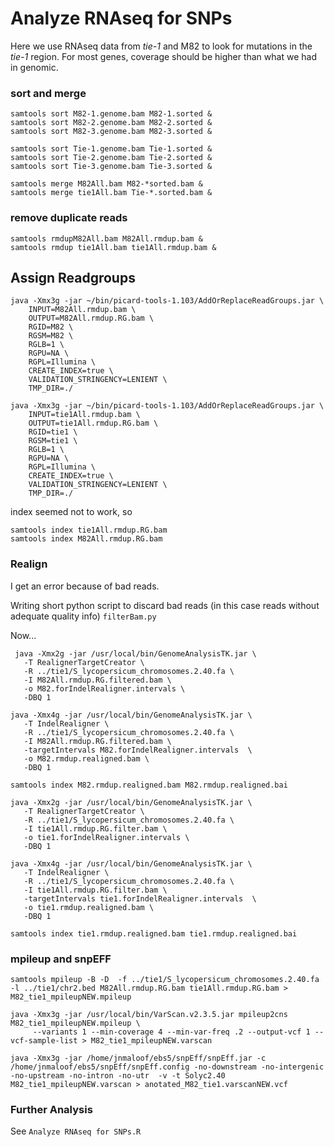 # Analyze RNAseq for SNPs
Here we use RNAseq data from _tie-1_ and M82 to look for mutations in the _tie-1_ region.  For most genes, coverage should be higher than what we had in genomic.

### sort and merge

    samtools sort M82-1.genome.bam M82-1.sorted &
    samtools sort M82-2.genome.bam M82-2.sorted &
    samtools sort M82-3.genome.bam M82-3.sorted &
    
    samtools sort Tie-1.genome.bam Tie-1.sorted &
    samtools sort Tie-2.genome.bam Tie-2.sorted &
    samtools sort Tie-3.genome.bam Tie-3.sorted &

    samtools merge M82All.bam M82-*sorted.bam &
    samtools merge tie1All.bam Tie-*.sorted.bam &
    
### remove duplicate reads

    samtools rmdupM82All.bam M82All.rmdup.bam &
    samtools rmdup tie1All.bam tie1All.rmdup.bam &
    
## Assign Readgroups

    java -Xmx3g -jar ~/bin/picard-tools-1.103/AddOrReplaceReadGroups.jar \
    	INPUT=M82All.rmdup.bam \
    	OUTPUT=M82All.rmdup.RG.bam \
    	RGID=M82 \
    	RGSM=M82 \
    	RGLB=1 \
    	RGPU=NA \
    	RGPL=Illumina \
    	CREATE_INDEX=true \
      	VALIDATION_STRINGENCY=LENIENT \
    	TMP_DIR=./ 
    	
    java -Xmx3g -jar ~/bin/picard-tools-1.103/AddOrReplaceReadGroups.jar \
    	INPUT=tie1All.rmdup.bam \
    	OUTPUT=tie1All.rmdup.RG.bam \
    	RGID=tie1 \
    	RGSM=tie1 \
    	RGLB=1 \
    	RGPU=NA \
    	RGPL=Illumina \
    	CREATE_INDEX=true \
      	VALIDATION_STRINGENCY=LENIENT \
    	TMP_DIR=./ 
    	
index seemed not to work, so

    samtools index tie1All.rmdup.RG.bam
    samtools index M82All.rmdup.RG.bam

### Realign

I get an error because of bad reads.

Writing short python script to discard bad reads (in this case reads without adequate quality info) `filterBam.py`

Now...

     java -Xmx2g -jar /usr/local/bin/GenomeAnalysisTK.jar \
       -T RealignerTargetCreator \
       -R ../tie1/S_lycopersicum_chromosomes.2.40.fa \
       -I M82All.rmdup.RG.filtered.bam \
       -o M82.forIndelRealigner.intervals \
       -DBQ 1
       
    java -Xmx4g -jar /usr/local/bin/GenomeAnalysisTK.jar \
       -T IndelRealigner \
       -R ../tie1/S_lycopersicum_chromosomes.2.40.fa \
       -I M82All.rmdup.RG.filtered.bam \
       -targetIntervals M82.forIndelRealigner.intervals  \
       -o M82.rmdup.realigned.bam \
       -DBQ 1
       
    samtools index M82.rmdup.realigned.bam M82.rmdup.realigned.bai
    
    java -Xmx2g -jar /usr/local/bin/GenomeAnalysisTK.jar \
       -T RealignerTargetCreator \
       -R ../tie1/S_lycopersicum_chromosomes.2.40.fa \
       -I tie1All.rmdup.RG.filter.bam \
       -o tie1.forIndelRealigner.intervals \
       -DBQ 1
   
    java -Xmx4g -jar /usr/local/bin/GenomeAnalysisTK.jar \
       -T IndelRealigner \
       -R ../tie1/S_lycopersicum_chromosomes.2.40.fa \
       -I tie1All.rmdup.RG.filter.bam \
       -targetIntervals tie1.forIndelRealigner.intervals  \
       -o tie1.rmdup.realigned.bam \
       -DBQ 1
       
    samtools index tie1.rmdup.realigned.bam tie1.rmdup.realigned.bai
    
### mpileup and snpEFF

    samtools mpileup -B -D  -f ../tie1/S_lycopersicum_chromosomes.2.40.fa -l ../tie1/chr2.bed M82All.rmdup.RG.bam tie1All.rmdup.RG.bam > M82_tie1_mpileupNEW.mpileup
        
    java -Xmx3g -jar /usr/local/bin/VarScan.v2.3.5.jar mpileup2cns M82_tie1_mpileupNEW.mpileup \
         --variants 1 --min-coverage 4 --min-var-freq .2 --output-vcf 1 --vcf-sample-list > M82_tie1_mpileupNEW.varscan
         
    java -Xmx3g -jar /home/jnmaloof/ebs5/snpEff/snpEff.jar -c /home/jnmaloof/ebs5/snpEff/snpEff.config -no-downstream -no-intergenic -no-upstream -no-intron -no-utr  -v -t Solyc2.40 M82_tie1_mpileupNEW.varscan > anotated_M82_tie1.varscanNEW.vcf
    
### Further Analysis

See `Analyze RNAseq for SNPs.R`
